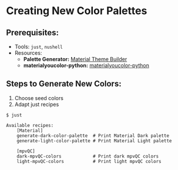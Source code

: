 # Creating New Color Palettes

## Prerequisites:

- Tools: `just`, `nushell`
- Resources:
  - **Palette Generator:** [Material Theme Builder](https://material-foundation.github.io/material-theme-builder)
  - **materialyoucolor-python:** [materialyoucolor-python](https://github.com/T-Dynamos/materialyoucolor-python)

## Steps to Generate New Colors:

1. Choose seed colors
2. Adapt just recipes

```shell
$ just
```

```text
Available recipes:
    [Material]
    generate-dark-color-palette  # Print Material Dark palette
    generate-light-color-palette # Print Material Light palette

    [mpvQC]
    dark-mpvQC-colors            # Print dark mpvQC colors
    light-mpvQC-colors           # Print light mpvQC colors
```
